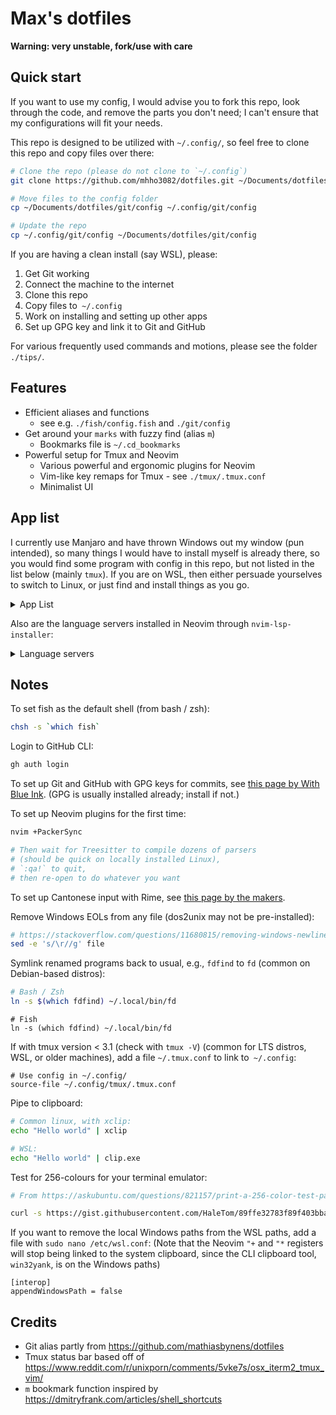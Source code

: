 # Max's dotfiles

**Warning: very unstable, fork/use with care**

## Quick start

If you want to use my config, I would advise you to fork this repo,
look through the code, and remove the parts you don't need;
I can't ensure that my configurations will fit your needs.

This repo is designed to be utilized with `~/.config/`,
so feel free to clone this repo and copy files over there:

```bash
# Clone the repo (please do not clone to `~/.config`)
git clone https://github.com/mhho3082/dotfiles.git ~/Documents/dotfiles/

# Move files to the config folder
cp ~/Documents/dotfiles/git/config ~/.config/git/config

# Update the repo
cp ~/.config/git/config ~/Documents/dotfiles/git/config
```

If you are having a clean install (say WSL), please:

1. Get Git working
2. Connect the machine to the internet
3. Clone this repo
4. Copy files to` ~/.config`
5. Work on installing and setting up other apps
6. Set up GPG key and link it to Git and GitHub

For various frequently used commands and motions,
please see the folder `./tips/`.

## Features

- Efficient aliases and functions
  - see e.g. `./fish/config.fish` and `./git/config`
- Get around your `marks` with fuzzy find (alias `m`)
  - Bookmarks file is `~/.cd_bookmarks`
- Powerful setup for Tmux and Neovim
  - Various powerful and ergonomic plugins for Neovim
  - Vim-like key remaps for Tmux - see `./tmux/.tmux.conf`
  - Minimalist UI

## App list

I currently use Manjaro and have thrown Windows out my window (pun intended),
so many things I would have to install myself is already there,
so you would find some program with config in this repo,
but not listed in the list below (mainly `tmux`).
If you are on WSL, then either persuade yourselves to switch to Linux,
or just find and install things as you go.

<details>
<summary> App List </summary>

- Coding
  - `fish`
  - `nvim`
  - `github-cli` (`gh` on the command line)
  - `python`
  - `nodejs`
- Command line
  - `yay`
  - `exa`
  - `xclip`
  - `fd`
  - `fzf`
  - `ripgrep`
- Linters
  - `clang-format`
  - `yapf`
  - `prettierd`
- Usual stuff
  - `mupdf`
  - `firefox`
  - `libreoffice-fresh`
  - `discord`
  - `signal-desktop`
  - `simplenote-electron-bin`
- Utilities
  - `rofi`
  - `kazam`
  - `fcitx5` (with `rime` plugin)
  - `redshift`
  - `timeshift` (system backup)
  - `backintime` (user files backup)
  - `imagewriter`
- School
  - `chromium` (since Microsoft apps cannot be logged in on Firefox)
  - `teams-natifier`
  - `zoom`
  - `audacity`
  - `insomnia`
  - `logisim`
  - `qtspim`
  - `zotero-bin`
- Theme and fonts
  - `tela-icon-theme`
  - `whitesur-gtk-theme`
  - `noto-fonts`
  - `ttf-ms-fonts`
  - `ttf-fira-code`
  - `ttf-inconsolata`

</details>

Also are the language servers installed in Neovim through `nvim-lsp-installer`:

<details>
<summary> Language servers </summary>

- `clangd` (C, C++)
- `jedi_language_server` (Python)
- `ltex` (Grammar checking)
- `sumneko_lua` (Lua)
- `bashls` (Bash)

</details>

## Notes

To set fish as the default shell (from bash / zsh):

```bash
chsh -s `which fish`
```

Login to GitHub CLI:

```bash
gh auth login
```

To set up Git and GitHub with GPG keys for commits, see
[this page by With Blue Ink](https://withblue.ink/2020/05/17/how-and-why-to-sign-git-commits.html).
(GPG is usually installed already; install if not.)

To set up Neovim plugins for the first time:

```bash
nvim +PackerSync

# Then wait for Treesitter to compile dozens of parsers
# (should be quick on locally installed Linux),
# `:qa!` to quit,
# then re-open to do whatever you want
```

To set up Cantonese input with Rime, see
[this page by the makers](https://github.com/rime/rime-cantonese/wiki).

Remove Windows EOLs from any file
(dos2unix may not be pre-installed):

```bash
# https://stackoverflow.com/questions/11680815/removing-windows-newlines-on-linux-sed-vs-awk
sed -e 's/\r//g' file
```

Symlink renamed programs back to usual,
e.g., `fdfind` to `fd` (common on Debian-based distros):

```bash
# Bash / Zsh
ln -s $(which fdfind) ~/.local/bin/fd
```

```fish
# Fish
ln -s (which fdfind) ~/.local/bin/fd
```

If with tmux version < 3.1 (check with `tmux -V`)
(common for LTS distros, WSL, or older machines),
add a file `~/.tmux.conf` to link to` ~/.config`:

```tmux
# Use config in ~/.config/
source-file ~/.config/tmux/.tmux.conf
```

Pipe to clipboard:

```bash
# Common linux, with xclip:
echo "Hello world" | xclip

# WSL:
echo "Hello world" | clip.exe
```

Test for 256-colours for your terminal emulator:

```bash
# From https://askubuntu.com/questions/821157/print-a-256-color-test-pattern-in-the-terminal

curl -s https://gist.githubusercontent.com/HaleTom/89ffe32783f89f403bba96bd7bcd1263/raw/ | bash
```

If you want to remove the local Windows paths from the WSL paths,
add a file with `sudo nano /etc/wsl.conf`:
(Note that the Neovim `"+` and `"*` registers will stop being linked to the system clipboard,
since the CLI clipboard tool, `win32yank`, is on the Windows paths)

```
[interop]
appendWindowsPath = false
```

## Credits

- Git alias partly from
  https://github.com/mathiasbynens/dotfiles
- Tmux status bar based off of
  https://www.reddit.com/r/unixporn/comments/5vke7s/osx_iterm2_tmux_vim/
- `m` bookmark function inspired by
  https://dmitryfrank.com/articles/shell_shortcuts
